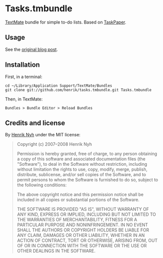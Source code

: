 # Tasks.tmbundle

[TextMate](http://macromates.com/) bundle for simple to-do lists. Based on [TaskPaper](http://www.hogbaysoftware.com/products/taskpaper).


## Usage

See the [original blog post](http://henrik.nyh.se/2007/08/tasks-bundle).


## Installation

First, in a terminal:

    cd ~/Library/Application Support/TextMate/Bundles
    git clone git://github.com/henrik/tasks.tmbundle.git Tasks.tmbundle
    
Then, in TextMate:

    Bundles > Bundle Editor > Reload Bundles


## Credits and license

By [Henrik Nyh](http://henrik.nyh.se/) under the MIT license:

>  Copyright (c) 2007–2008 Henrik Nyh
>
>  Permission is hereby granted, free of charge, to any person obtaining a copy
>  of this software and associated documentation files (the "Software"), to deal
>  in the Software without restriction, including without limitation the rights
>  to use, copy, modify, merge, publish, distribute, sublicense, and/or sell
>  copies of the Software, and to permit persons to whom the Software is
>  furnished to do so, subject to the following conditions:
>
>  The above copyright notice and this permission notice shall be included in
>  all copies or substantial portions of the Software.
>
>  THE SOFTWARE IS PROVIDED "AS IS", WITHOUT WARRANTY OF ANY KIND, EXPRESS OR
>  IMPLIED, INCLUDING BUT NOT LIMITED TO THE WARRANTIES OF MERCHANTABILITY,
>  FITNESS FOR A PARTICULAR PURPOSE AND NONINFRINGEMENT. IN NO EVENT SHALL THE
>  AUTHORS OR COPYRIGHT HOLDERS BE LIABLE FOR ANY CLAIM, DAMAGES OR OTHER
>  LIABILITY, WHETHER IN AN ACTION OF CONTRACT, TORT OR OTHERWISE, ARISING FROM,
>  OUT OF OR IN CONNECTION WITH THE SOFTWARE OR THE USE OR OTHER DEALINGS IN
>  THE SOFTWARE.
